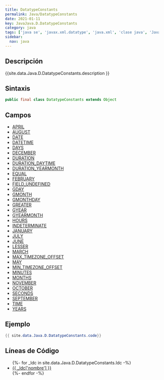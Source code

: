 ```yaml
---
title: DatatypeConstants
permalink: Java/DatatypeConstants
date: 2021-01-11
key: JavaJava.D.DatatypeConstants
category: java
tags: ['java se', 'javax.xml.datatype', 'java.xml', 'clase java', 'Java 1.5']
sidebar: 
  nav: java
---
```


## Descripción
{{site.data.Java.D.DatatypeConstants.description }}

## Sintaxis
~~~java
public final class DatatypeConstants extends Object
~~~

## Campos
* [APRIL](/Java/DatatypeConstants/APRIL)
* [AUGUST](/Java/DatatypeConstants/AUGUST)
* [DATE](/Java/DatatypeConstants/DATE)
* [DATETIME](/Java/DatatypeConstants/DATETIME)
* [DAYS](/Java/DatatypeConstants/DAYS)
* [DECEMBER](/Java/DatatypeConstants/DECEMBER)
* [DURATION](/Java/DatatypeConstants/DURATION)
* [DURATION_DAYTIME](/Java/DatatypeConstants/DURATION_DAYTIME)
* [DURATION_YEARMONTH](/Java/DatatypeConstants/DURATION_YEARMONTH)
* [EQUAL](/Java/DatatypeConstants/EQUAL)
* [FEBRUARY](/Java/DatatypeConstants/FEBRUARY)
* [FIELD_UNDEFINED](/Java/DatatypeConstants/FIELD_UNDEFINED)
* [GDAY](/Java/DatatypeConstants/GDAY)
* [GMONTH](/Java/DatatypeConstants/GMONTH)
* [GMONTHDAY](/Java/DatatypeConstants/GMONTHDAY)
* [GREATER](/Java/DatatypeConstants/GREATER)
* [GYEAR](/Java/DatatypeConstants/GYEAR)
* [GYEARMONTH](/Java/DatatypeConstants/GYEARMONTH)
* [HOURS](/Java/DatatypeConstants/HOURS)
* [INDETERMINATE](/Java/DatatypeConstants/INDETERMINATE)
* [JANUARY](/Java/DatatypeConstants/JANUARY)
* [JULY](/Java/DatatypeConstants/JULY)
* [JUNE](/Java/DatatypeConstants/JUNE)
* [LESSER](/Java/DatatypeConstants/LESSER)
* [MARCH](/Java/DatatypeConstants/MARCH)
* [MAX_TIMEZONE_OFFSET](/Java/DatatypeConstants/MAX_TIMEZONE_OFFSET)
* [MAY](/Java/DatatypeConstants/MAY)
* [MIN_TIMEZONE_OFFSET](/Java/DatatypeConstants/MIN_TIMEZONE_OFFSET)
* [MINUTES](/Java/DatatypeConstants/MINUTES)
* [MONTHS](/Java/DatatypeConstants/MONTHS)
* [NOVEMBER](/Java/DatatypeConstants/NOVEMBER)
* [OCTOBER](/Java/DatatypeConstants/OCTOBER)
* [SECONDS](/Java/DatatypeConstants/SECONDS)
* [SEPTEMBER](/Java/DatatypeConstants/SEPTEMBER)
* [TIME](/Java/DatatypeConstants/TIME)
* [YEARS](/Java/DatatypeConstants/YEARS)

## Ejemplo
~~~java
{{ site.data.Java.D.DatatypeConstants.code}}
~~~

## Líneas de Código
<ul>
{%- for _ldc in site.data.Java.D.DatatypeConstants.ldc -%}
   <li>
       <a href="{{_ldc['url'] }}">{{ _ldc['nombre'] }}</a>
   </li>
{%- endfor -%}
</ul>
